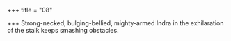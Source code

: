 +++
title = "08"

+++
Strong-necked, bulging-bellied, mighty-armed Indra in the exhilaration  of the stalk
keeps smashing obstacles.